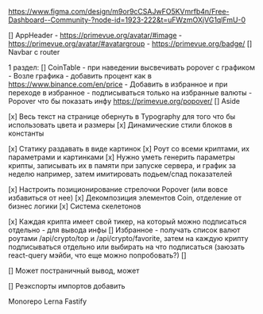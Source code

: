 https://www.figma.com/design/m9or9cCSAJwFO5KVmrfb4n/Free-Dashboard--Community-?node-id=1923-222&t=uFWzmOXjVG1qlFmU-0

[] AppHeader
    - https://primevue.org/avatar/#image
    - https://primevue.org/avatar/#avatargroup
    - https://primevue.org/badge/
[] Navbar c router

1 раздел:
[] CoinTable - при наведении высвечивать popover c графиком
    - Возле графика - добавить процент как в https://www.binance.com/en/price
    - Добавить в избранное и при переходе в избранное - подписываться только на избранные валюты
    - Popover что бы показать инфу https://primevue.org/popover/
[] Aside


[х] Весь текст на странице обернуть в Typography для того что бы использовать цвета и размеры
[x] Динамические стили блоков в константы

[х] Статику раздавать в виде картинок
[x] Роут со всеми криптами, их параметрами и картинками
[x] Нужно уметь генерить параметры крипты, записывать их в памяти при запуске сервера, и график за неделю например, затем имитировать подьем/спад показателей

[х] Настроить позиционирование стрелочки Popover (или вовсе избавиться от нее)
[x] Декомпозиция элементов Coin, отделение от бизнес логики
[x] Система скелетонов

[x] Каждая крипта имеет свой тикер, на который можно подписаться отдельно - для вывода инфы
[] Избранное - получать список валют роутами /api/crypto/top и /api/crypto/favorite, затем на каждую крипту подписываться отдельно или выбирать на что подписаться (заюзать react-query мэйби, что еще можно попробовать?)
[] 


[] Может постраничный вывод, может

[] Реэкспорты импортов добавить
 
Monorepo
Lerna
Fastify